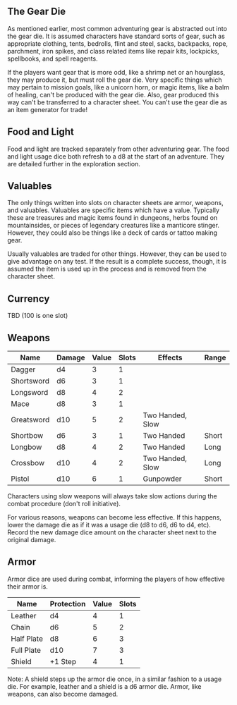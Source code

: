 ## The Gear Die

As mentioned earlier, most common adventuring gear is abstracted out into the gear die. It is assumed characters have standard sorts of gear, such as appropriate clothing, tents, bedrolls, flint and steel, sacks, backpacks, rope, parchment, iron spikes, and class related items like repair kits, lockpicks, spellbooks, and spell reagents.

If the players want gear that is more odd, like a shrimp net or an hourglass, they may produce it, but must roll the gear die. Very specific things which may pertain to mission goals, like a unicorn horn, or magic items, like a balm of healing, can't be produced with the gear die. Also, gear produced this way can't be transferred to a character sheet. You can't use the gear die as an item generator for trade!

## Food and Light

Food and light are tracked separately from other adventuring gear. The food and light usage dice both refresh to a d8 at the start of an adventure. They are detailed further in the exploration section.

## Valuables

The only things written into slots on character sheets are armor, weapons, and valuables. Valuables are specific items which have a value. Typically these are treasures and magic items found in dungeons, herbs found on mountainsides, or pieces of legendary creatures like a manticore stinger. However, they could also be things like a deck of cards or tattoo making gear.

Usually valuables are traded for other things. However, they can be used to give advantage on any test. If the result is a complete success, though, it is assumed the item is used up in the process and is removed from the character sheet.

## Currency

TBD (100 is one slot)

## Weapons

| Name | Damage | Value | Slots | Effects | Range |
| --- | --- | --- | --- | --- | --- |
| Dagger | d4 | 3 | 1  |
| Shortsword | d6 | 3 | 1  |
| Longsword | d8 | 4 |  2 |
| Mace | d8 | 3 |  1 |
| Greatsword | d10 | 5 | 2 | Two Handed, Slow |  |
| Shortbow | d6 | 3 | 1 | Two Handed | Short |
| Longbow | d8 | 4 | 2 | Two Handed | Long |
| Crossbow | d10 | 4 | 2 | Two Handed, Slow | Long |
| Pistol | d10 | 6 | 1 | Gunpowder | Short |

Characters using slow weapons will always take slow actions during the combat procedure (don't roll initiative).

For various reasons, weapons can become less effective. If this happens, lower the damage die as if it was a usage die (d8 to d6, d6 to d4, etc). Record the new damage dice amount on the character sheet next to the original damage.

## Armor

Armor dice are used during combat, informing the players of how effective their armor is.

| Name | Protection | Value | Slots |
| --- | --- | --- | --- |
| Leather | d4 | 4 | 1 |
| Chain | d6 | 5 | 2 |
| Half Plate | d8 | 6 | 3 |
| Full Plate | d10 | 7 | 3 |
| Shield | +1 Step | 4 | 1 |

Note: A shield steps up the armor die once, in a similar fashion to a usage die. For example, leather and a shield is a d6 armor die. Armor, like weapons, can also become damaged.